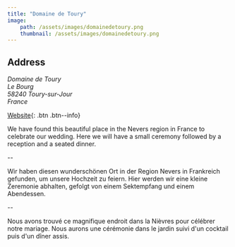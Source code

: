 ```yaml
---
title: "Domaine de Toury"
image:
    path: /assets/images/domainedetoury.png
    thumbnail: /assets/images/domainedetoury.png
---
```

## Address
<address>
  Domaine de Toury<br /> Le Bourg <br /> 58240 Toury-sur-Jour <br /> France
</address>

[Website](https://domainedetoury.fr/en/){: .btn .btn--info}

We have found this beautiful place in the Nevers region in France to celebrate our wedding.
Here we will have a small ceremony followed by a reception and a seated dinner.

--

Wir haben diesen wunderschönen Ort in der Region Nevers in Frankreich gefunden, um unsere Hochzeit zu feiern.
Hier werden wir eine kleine Zeremonie abhalten, gefolgt von einem Sektempfang und einem  Abendessen.

--

Nous avons trouvé ce magnifique endroit dans la Nièvres pour célébrer notre mariage.
Nous aurons une cérémonie dans le jardin suivi d'un cocktail puis d'un dîner assis.
